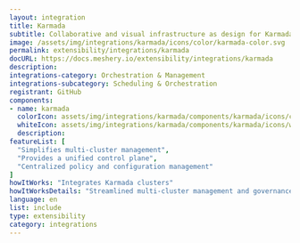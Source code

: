 ```yaml
---
layout: integration
title: Karmada
subtitle: Collaborative and visual infrastructure as design for Karmada
image: /assets/img/integrations/karmada/icons/color/karmada-color.svg
permalink: extensibility/integrations/karmada
docURL: https://docs.meshery.io/extensibility/integrations/karmada
description: 
integrations-category: Orchestration & Management
integrations-subcategory: Scheduling & Orchestration
registrant: GitHub
components: 
- name: karmada
  colorIcon: assets/img/integrations/karmada/components/karmada/icons/color/karmada-color.svg
  whiteIcon: assets/img/integrations/karmada/components/karmada/icons/white/karmada-white.svg
  description: 
featureList: [
  "Simplifies multi-cluster management",
  "Provides a unified control plane",
  "Centralized policy and configuration management"
]
howItWorks: "Integrates Karmada clusters"
howItWorksDetails: "Streamlined multi-cluster management and governance"
language: en
list: include
type: extensibility
category: integrations
---
```

